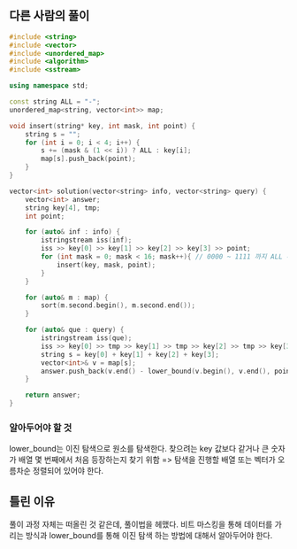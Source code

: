 ## 다른 사람의 풀이
```cpp
#include <string>
#include <vector>
#include <unordered_map>
#include <algorithm>
#include <sstream>

using namespace std;

const string ALL = "-";
unordered_map<string, vector<int>> map;

void insert(string* key, int mask, int point) {
    string s = "";
    for (int i = 0; i < 4; i++) {
        s += (mask & (1 << i)) ? ALL : key[i];
        map[s].push_back(point);
    }
}

vector<int> solution(vector<string> info, vector<string> query) {
    vector<int> answer;
    string key[4], tmp;
    int point;

    for (auto& inf : info) {
        istringstream iss(inf);
        iss >> key[0] >> key[1] >> key[2] >> key[3] >> point;
        for (int mask = 0; mask < 16; mask++){ // 0000 ~ 1111 까지 ALL 부분을 포함해서 insert 하기 위함
	        insert(key, mask, point);
        } 
    }

    for (auto& m : map) {
	    sort(m.second.begin(), m.second.end());
    }

    for (auto& que : query) {
        istringstream iss(que);
        iss >> key[0] >> tmp >> key[1] >> tmp >> key[2] >> tmp >> key[3] >> point;
        string s = key[0] + key[1] + key[2] + key[3];
        vector<int>& v = map[s];
        answer.push_back(v.end() - lower_bound(v.begin(), v.end(), point));
    }

    return answer;
}
```
### 알아두어야 할 것
lower_bound는 이진 탐색으로 원소를 탐색한다.
찾으려는 key 값보다 같거나 큰 숫자가 배열 몇 번째에서 처음 등장하는지 찾기 위함
=> 탐색을 진행할 배열 또는 벡터가 오름차순 정렬되어 있어야 한다.

## 틀린 이유
풀이 과정 자체는 떠올린 것 같은데, 풀이법을 헤맸다.
비트 마스킹을 통해 데이터를 가리는 방식과 lower_bound를 통해 이진 탐색 하는 방법에 대해서 알아두어야 한다.